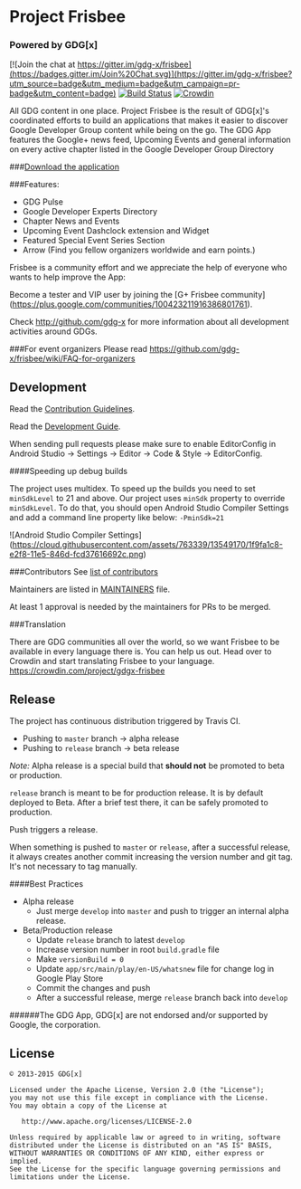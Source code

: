 Project Frisbee
===============
### Powered by GDG[x]

[![Join the chat at https://gitter.im/gdg-x/frisbee](https://badges.gitter.im/Join%20Chat.svg)](https://gitter.im/gdg-x/frisbee?utm_source=badge&utm_medium=badge&utm_campaign=pr-badge&utm_content=badge)
[![Build Status](https://travis-ci.org/gdg-x/frisbee.png?branch=develop)](https://travis-ci.org/gdg-x/frisbee)
[![Crowdin](https://d322cqt584bo4o.cloudfront.net/gdgx-frisbee/localized.png)](https://crowdin.com/project/gdgx-frisbee)

All GDG content in one place. Project Frisbee is the result of GDG[x]'s coordinated efforts to build an applications that makes it easier to discover Google Developer Group content while being on the go.
The GDG App features the Google+ news feed, Upcoming Events and general information on every
active chapter listed in the Google Developer Group Directory

###[Download the application](https://play.google.com/store/apps/details?id=org.gdg.frisbee.android)

###Features:
* GDG Pulse
* Google Developer Experts Directory
* Chapter News and Events
* Upcoming Event Dashclock extension and Widget
* Featured Special Event Series Section
* Arrow (Find you fellow organizers worldwide and earn points.)

Frisbee is a community effort and we appreciate the help of everyone who wants to help improve the App:

Become a tester and VIP user by joining the [G+ Frisbee community] (https://plus.google.com/communities/100423211916386801761).

Check http://github.com/gdg-x for more information about all development activities around GDGs.

###For event organizers
Please read https://github.com/gdg-x/frisbee/wiki/FAQ-for-organizers

Development
-----------
Read the [Contribution Guidelines](https://github.com/gdg-x/frisbee/blob/develop/CONTRIBUTING.md).

Read the [Development Guide](https://github.com/gdg-x/frisbee/wiki/Developer-Documentation).

When sending pull requests please make sure to enable EditorConfig in Android Studio -> Settings -> Editor -> Code & Style -> EditorConfig.

####Speeding up debug builds

The project uses multidex. To speed up the builds you need to set `minSdkLevel` to 21 and above. Our project uses 
`minSdk` property to override `minSdkLevel`. To do that, you should open Android Studio Compiler Settings and add a 
command line property like below: `-PminSdk=21`

![Android Studio Compiler Settings]
(https://cloud.githubusercontent.com/assets/763339/13549170/1f9fa1c8-e2f8-11e5-846d-fcd37616692c.png)

###Contributors
See [list of contributors](https://github.com/gdg-x/frisbee/graphs/contributors)

Maintainers are listed in [MAINTAINERS](https://github.com/gdg-x/frisbee/blob/develop/MAINTAINERS) file.
 
At least 1 approval is needed by the maintainers for PRs to be merged.

###Translation

There are GDG communities all over the world, so we want Frisbee to be available in every language there is.
You can help us out. Head over to Crowdin and start translating Frisbee to your language.
https://crowdin.com/project/gdgx-frisbee

Release
-------

The project has continuous distribution triggered by Travis CI. 

- Pushing to `master` branch -> alpha release
- Pushing to `release` branch -> beta release

_Note:_ Alpha release is a special build that **should not** be promoted to beta or production.

`release` branch is meant to be for production release. It is by default deployed to Beta. After a brief test there, it can be safely promoted to production.

Push triggers a release. 

When something is pushed to `master` or `release`, after a successful release, it always creates another commit increasing the version number and git tag. It's not necessary to tag manually.

####Best Practices

- Alpha release
  - Just merge `develop` into `master` and push to trigger an internal alpha release.
- Beta/Production release
  - Update `release` branch to latest `develop`
  - Increase version number in root `build.gradle` file
  - Make `versionBuild = 0`
  - Update `app/src/main/play/en-US/whatsnew` file for change log in Google Play Store
  - Commit the changes and push
  - After a successful release, merge `release` branch back into `develop`

######The GDG App, GDG[x] are not endorsed and/or supported by Google, the corporation.

License
--------

    © 2013-2015 GDG[x]

    Licensed under the Apache License, Version 2.0 (the "License");
    you may not use this file except in compliance with the License.
    You may obtain a copy of the License at

       http://www.apache.org/licenses/LICENSE-2.0

    Unless required by applicable law or agreed to in writing, software
    distributed under the License is distributed on an "AS IS" BASIS,
    WITHOUT WARRANTIES OR CONDITIONS OF ANY KIND, either express or implied.
    See the License for the specific language governing permissions and
    limitations under the License.

